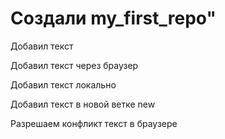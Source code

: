# Создали my_first_repo" 

Добавил текст

Добавил текст через браузер

Добавил текст локально

Добавил текст в новой ветке new

Разрешаем конфликт текст в браузере
